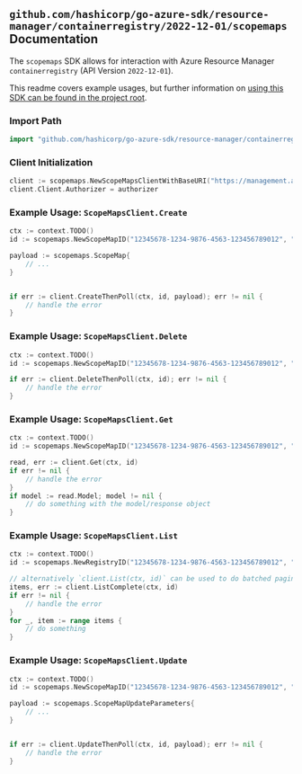 
## `github.com/hashicorp/go-azure-sdk/resource-manager/containerregistry/2022-12-01/scopemaps` Documentation

The `scopemaps` SDK allows for interaction with Azure Resource Manager `containerregistry` (API Version `2022-12-01`).

This readme covers example usages, but further information on [using this SDK can be found in the project root](https://github.com/hashicorp/go-azure-sdk/tree/main/docs).

### Import Path

```go
import "github.com/hashicorp/go-azure-sdk/resource-manager/containerregistry/2022-12-01/scopemaps"
```


### Client Initialization

```go
client := scopemaps.NewScopeMapsClientWithBaseURI("https://management.azure.com")
client.Client.Authorizer = authorizer
```


### Example Usage: `ScopeMapsClient.Create`

```go
ctx := context.TODO()
id := scopemaps.NewScopeMapID("12345678-1234-9876-4563-123456789012", "example-resource-group", "registryValue", "scopeMapValue")

payload := scopemaps.ScopeMap{
	// ...
}


if err := client.CreateThenPoll(ctx, id, payload); err != nil {
	// handle the error
}
```


### Example Usage: `ScopeMapsClient.Delete`

```go
ctx := context.TODO()
id := scopemaps.NewScopeMapID("12345678-1234-9876-4563-123456789012", "example-resource-group", "registryValue", "scopeMapValue")

if err := client.DeleteThenPoll(ctx, id); err != nil {
	// handle the error
}
```


### Example Usage: `ScopeMapsClient.Get`

```go
ctx := context.TODO()
id := scopemaps.NewScopeMapID("12345678-1234-9876-4563-123456789012", "example-resource-group", "registryValue", "scopeMapValue")

read, err := client.Get(ctx, id)
if err != nil {
	// handle the error
}
if model := read.Model; model != nil {
	// do something with the model/response object
}
```


### Example Usage: `ScopeMapsClient.List`

```go
ctx := context.TODO()
id := scopemaps.NewRegistryID("12345678-1234-9876-4563-123456789012", "example-resource-group", "registryValue")

// alternatively `client.List(ctx, id)` can be used to do batched pagination
items, err := client.ListComplete(ctx, id)
if err != nil {
	// handle the error
}
for _, item := range items {
	// do something
}
```


### Example Usage: `ScopeMapsClient.Update`

```go
ctx := context.TODO()
id := scopemaps.NewScopeMapID("12345678-1234-9876-4563-123456789012", "example-resource-group", "registryValue", "scopeMapValue")

payload := scopemaps.ScopeMapUpdateParameters{
	// ...
}


if err := client.UpdateThenPoll(ctx, id, payload); err != nil {
	// handle the error
}
```
